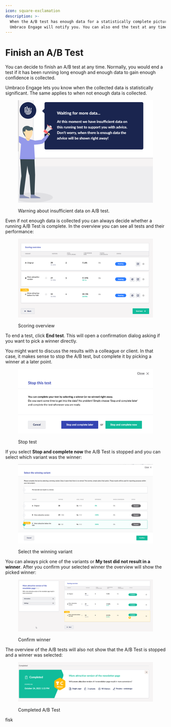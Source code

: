 ```yaml
---
icon: square-exclamation
description: >-
  When the A/B test has enough data for a statistically complete picture,
  Umbraco Engage will notify you. You can also end the test at any time.
---
```


# Finish an A/B Test

You can decide to finish an A/B test at any time. Normally, you would end a test if it has been running long enough and enough data to gain enough confidence is collected.

Umbraco Engage lets you know when the collected data is statistically significant. The same applies to when not enough data is collected.

<div align="left">

<figure><img src="../../.gitbook/assets/image (20).png" alt="Warning about insufficient data on A/B test."><figcaption><p>Warning about insufficient data on A/B test.</p></figcaption></figure>

</div>

Even if not enough data is collected you can always decide whether a running A/B Test is complete. In the overview you can see all tests and their performance:

<div align="left">

<figure><img src="../../.gitbook/assets/image (21).png" alt="Scoring overview"><figcaption><p>Scoring overview</p></figcaption></figure>

</div>

To end a test, click **End test**. This will open a confirmation dialog asking if you want to pick a winner directly.

You might want to discuss the results with a colleague or client. In that case, it makes sense to stop the A/B test, but complete it by picking a winner at a later point.

<div align="left">

<figure><img src="../../.gitbook/assets/image (22).png" alt="Stop test"><figcaption><p>Stop test</p></figcaption></figure>

</div>

If you select **Stop and complete now** the A/B Test is stopped and you can select which variant was the winner:

<div align="left">

<figure><img src="../../.gitbook/assets/image (23).png" alt="Select the winning variant"><figcaption><p>Select the winning variant</p></figcaption></figure>

</div>

You can always pick one of the variants or **My test did not result in a winner**. After you confirm your selected winner the overview will show the picked winner:

<div align="left">

<figure><img src="../../.gitbook/assets/image (24).png" alt="Confirm winner"><figcaption><p>Confirm winner</p></figcaption></figure>

</div>

The overview of the A/B tests will also not show that the A/B Test is stopped and a winner was selected:

<figure><img src="../../.gitbook/assets/image (25).png" alt="Completed A/B Test"><figcaption><p>Completed A/B Test</p></figcaption></figure>

fisk
